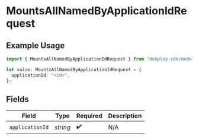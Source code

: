 # MountsAllNamedByApplicationIdRequest

## Example Usage

```typescript
import { MountsAllNamedByApplicationIdRequest } from "dokploy-sdk/models/operations";

let value: MountsAllNamedByApplicationIdRequest = {
  applicationId: "<id>",
};
```

## Fields

| Field              | Type               | Required           | Description        |
| ------------------ | ------------------ | ------------------ | ------------------ |
| `applicationId`    | *string*           | :heavy_check_mark: | N/A                |